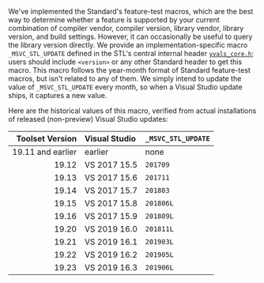 We've implemented the Standard's feature-test macros, which are the best way to determine whether a feature is supported by your current combination of compiler vendor, compiler version, library vendor, library version, and build settings. However, it can occasionally be useful to query the library version directly. We provide an implementation-specific macro `_MSVC_STL_UPDATE` defined in the STL's central internal header [`yvals_core.h`](https://github.com/microsoft/STL/blob/master/stl/inc/yvals_core.h); users should include `<version>` or any other Standard header to get this macro. This macro follows the year-month format of Standard feature-test macros, but isn't related to any of them. We simply intend to update the value of `_MSVC_STL_UPDATE` every month, so when a Visual Studio update ships, it captures a new value.

Here are the historical values of this macro, verified from actual installations of released (non-preview) Visual Studio updates:

Toolset Version | Visual Studio | `_MSVC_STL_UPDATE`
-----:|:-----|:-----
19.11 and earlier | earlier | none
19.12 | VS 2017 15.5 | `201709`
19.13 | VS 2017 15.6 | `201711`
19.14 | VS 2017 15.7 | `201803`
19.15 | VS 2017 15.8 | `201806L`
19.16 | VS 2017 15.9 | `201809L`
19.20 | VS 2019 16.0 | `201811L`
19.21 | VS 2019 16.1 | `201903L`
19.22 | VS 2019 16.2 | `201905L`
19.23 | VS 2019 16.3 | `201906L`
